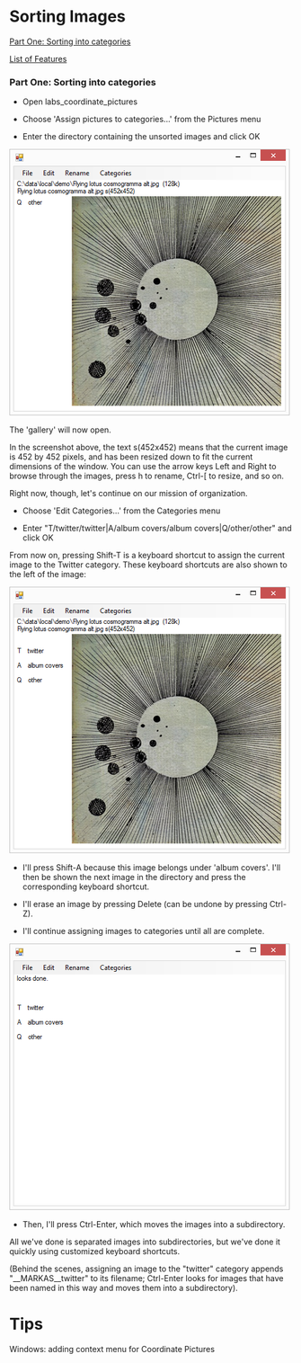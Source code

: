 
# Sorting Images

[Part One: Sorting into categories](#part1)

[List of Features](#listFeatures)

### Part One: Sorting into categories <a id="part1"></a>

* Open labs\_coordinate\_pictures

* Choose 'Assign pictures to categories...' from the Pictures menu

* Enter the directory containing the unsorted images and click OK

![Screenshot](https://github.com/downpoured/labs_coordinate_pictures/blob/master/doc/sortim_01_01.png)

The 'gallery' will now open.

In the screenshot above, the text s(452x452) means that the current image is 452 by 452 pixels, and has been resized down to fit the current dimensions of the window. You can use the arrow keys Left and Right to browse through the images, press h to rename, Ctrl-[ to resize, and so on.

Right now, though, let's continue on our mission of organization.

* Choose 'Edit Categories...' from the Categories menu

* Enter "T/twitter/twitter|A/album covers/album covers|Q/other/other" and click OK

From now on, pressing Shift-T is a keyboard shortcut to assign the current image to the Twitter category. These keyboard shortcuts are also shown to the left of the image:

![Screenshot](https://github.com/downpoured/labs_coordinate_pictures/blob/master/doc/sortim_02_01.png)

* I'll press Shift-A because this image belongs under 'album covers'. I'll then be shown the next image in the directory and press the corresponding keyboard shortcut.

* I'll erase an image by pressing Delete (can be undone by pressing Ctrl-Z).

* I'll continue assigning images to categories until all are complete.

![Screenshot](https://github.com/downpoured/labs_coordinate_pictures/blob/master/doc/sortim_03_01.png)

* Then, I'll press Ctrl-Enter, which moves the images into a subdirectory.

All we've done is separated images into subdirectories, but we've done it quickly using customized keyboard shortcuts.

(Behind the scenes, assigning an image to the "twitter" category appends "\_\_MARKAS\_\_twitter" to its filename; Ctrl-Enter looks for images that have been named in this way and moves them into a subdirectory).

# Tips

Windows: adding context menu for Coordinate Pictures
